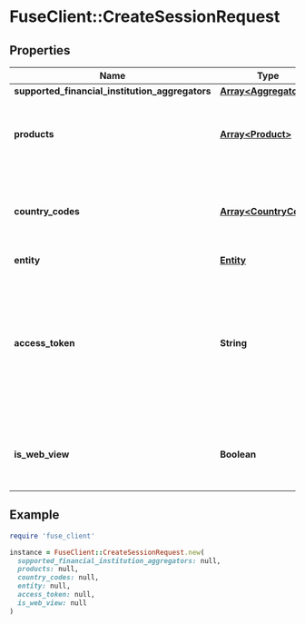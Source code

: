 # FuseClient::CreateSessionRequest

## Properties

| Name | Type | Description | Notes |
| ---- | ---- | ----------- | ----- |
| **supported_financial_institution_aggregators** | [**Array&lt;Aggregator&gt;**](Aggregator.md) |  | [optional] |
| **products** | [**Array&lt;Product&gt;**](Product.md) | List of products that you would like the institutions to support | [optional] |
| **country_codes** | [**Array&lt;CountryCode&gt;**](CountryCode.md) | List of country codes that you would like the institutions to support | [optional] |
| **entity** | [**Entity**](Entity.md) |  | [optional] |
| **access_token** | **String** | The fuse access token for an existing account integration. This will perform the process to reconnect an existing disconnected account. | [optional] |
| **is_web_view** | **Boolean** | True if the fuse sdk is using a web view. Defaults to true. | [optional] |

## Example

```ruby
require 'fuse_client'

instance = FuseClient::CreateSessionRequest.new(
  supported_financial_institution_aggregators: null,
  products: null,
  country_codes: null,
  entity: null,
  access_token: null,
  is_web_view: null
)
```

